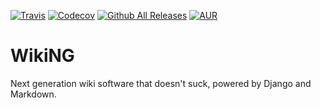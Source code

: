 [![Travis](https://img.shields.io/travis/XenGi/WikiNG.svg?style=flat-square)](https://travis-ci.org/XenGi/WikiNG)
[![Codecov](https://img.shields.io/codecov/c/github/XenGi/WikiNG.svg?style=flat-square)](https://codecov.io/gh/XenGi/WikiNG)
[![Github All Releases](https://img.shields.io/github/downloads/XenGi/WikiNG/total.svg?style=flat-square)](https://github.com/XenGi/WikiNG/releases)
[![AUR](https://img.shields.io/aur/version/wiking.svg?style=flat-square)](https://aur.archlinux.org/packages/wiking/)

WikiNG
======

Next generation wiki software that doesn't suck, powered by Django and Markdown.

